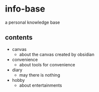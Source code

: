 # info-base
a personal knowledge base
## contents
- canvas
    - about the canvas created by obsidian
- convenience
    - about tools for convenience
- diary
    - may there is nothing
- hobby
    - about entertainments